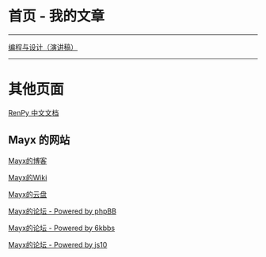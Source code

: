 # 首页 - 我的文章

 * * *

[编程与设计（演讲稿）](./docs/Coding.html)   

 * * *
 
 # 其他页面
 
 [RenPy 中文文档](./RenPy)   
 
 ## Mayx 的网站
[Mayx的博客](http://mayx.my-board.org/)   

[Mayx的Wiki](http://mayxwiki.my-style.in/)   

[Mayx的云盘](http://mayxdisk.is-best.net/)   

[Mayx的论坛 - Powered by phpBB](http://mayxbbs.my-board.org/)   

[Mayx的论坛 - Powered by 6kbbs](http://mayx.poorwebmaster.com/)   

[Mayx的论坛 - Powered by js10](http://mayx.3vcm.net/)   

